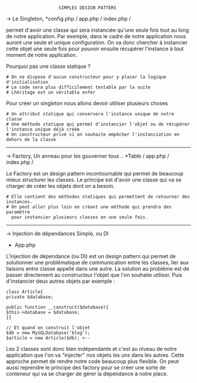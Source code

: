                         SIMPLES DESIGN PATTERS
                        
                        
 -> Le Singleton,
*config.php / app.php / index.php /
 
permet d'avoir une classe qui sera instanciée qu'une seule fois tout au long de notre application. Par exemple, dans le cadre de notre application nous auront une seule et unique configuration. On va donc chercher à instancier cette objet une seule fois pour pouvoir ensuite récupérer l'instance à tout moment de notre application.

Pourquoi pas une classe statique ?

    # On ne dispose d'aucun constructeur pour y placer la logique d'initialisation
    # Le code sera plus difficilement testable par la suite
    # Lhéritage est un véritable enfer
    
Pour créer un singleton nous allons devoir utiliser plusieurs choses
    
    # Un attribut statique qui conservera l'instance unique de notre classe
    # Une méthode statique qui permet d'instancier l'objet ou de récupérer l'instance unique déjà créée
    # Un constructeur privé si on souhaite empêcher l'instanciation en dehors de la classe
________________________________________________________________________________________________________________________________

-> Factory, Un anneau pour les gouverner tous .. 
*Table / app.php / index.php /

Le Factory est un design pattern incontournable qui permet de beaucoup mieux structurer les classes. Le principe est d'avoir une classe qui va se charger de créer les objets dont on a besoin.
    
    # Elle contient des méthodes statiques qui permettent de retourner des instances.
    # On peut aller plus loin en créant une méthode qui prendra des paramètre 
      pour instancier plusieurs classes en une seule fois.
 
________________________________________________________________________________________________________________________________

-> Injection de dépendances Simple, ou DI
* App.php

L'injection de dépendance (ou DI) est un design pattern qui permet de solutionner une problématique de communication entre les classes, lier aux liaisons entre classe appellé dans une autre. La solution au problème est de passer directement au constructeur l'objet que l'on souhaite utiliser. 
Puis d'instancier deux autres objets par exemple : 
     
    class Article{
    private $database;
    
    public function __construct($database){
    $this->database = $database;
    }}

    // Et quand on construit l'objet
    $db = new MySQLDatabase('blog');
    $article = new Article($db); <--
 
Les 2 classes sont donc bien indépendante et c'est au niveau de notre application que l'on va "injecter" nos objets les uns dans les autres. Cette approche permet de rendre notre code beaucoup plus flexible.
On peut aussi reprendre le principe des factory pour se créer une sorte de conteneur qui va se charger de gérer la dépendance à notre place.

